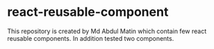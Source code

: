 # react-reusable-component
This repository is created by Md Abdul Matin which contain few react reusable components. In addition tested two components.
